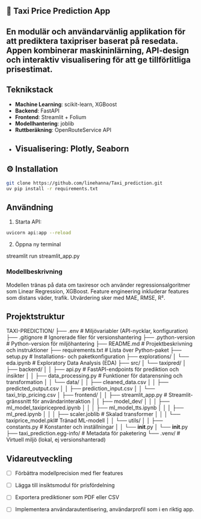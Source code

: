 ## 🚕 Taxi Price Prediction App

En modulär och användarvänlig applikation för att prediktera taxipriser baserat på resedata. Appen kombinerar maskininlärning, API-design och interaktiv visualisering för att ge tillförlitliga prisestimat.
---

## Teknikstack

- **Machine Learning**: scikit-learn, XGBoost
- **Backend**: FastAPI
- **Frontend**: Streamlit + Folium
- **Modellhantering**: joblib
- **Ruttberäkning**: OpenRouteService API
- **Visualisering**: Plotly, Seaborn
  ---

##  ⚙️ Installation
```bash
git clone https://github.com/linehanna/Taxi_prediction.git
uv pip install -r requirements.txt
```
##  Användning

1. Starta API:
```bash
uvicorn api:app --reload
```
2. Öppna ny terminal
   
streamlit run streamlit_app.py

### Modellbeskrivning

Modellen tränas på data om taxiresor och använder regressionsalgoritmer som Linear Regression, XGBoost. Feature engineering inkluderar features som distans väder, trafik. Utvärdering sker med MAE, RMSE, R².

## Projektstruktur

TAXI-PREDICTION/
├── .env                      # Miljövariabler (API-nycklar, konfiguration)
├── .gitignore               # Ignorerade filer för versionshantering
├── .python-version          # Python-version för miljöhantering
├── README.md                # Projektbeskrivning och instruktioner
├── requirements.txt         # Lista över Python-paket
├── setup.py                 # Installations- och paketkonfiguration
├── explorations/
│   └── eda.ipynb            # Exploratory Data Analysis (EDA)
├── src/
│   └── taxipred/
│       ├── backend/
│       │   ├── api.py                 # FastAPI-endpoints för prediktion och insikter
│       │   ├── data_processing.py     # Funktioner för datarensning och transformation
│       │   └── data/
│       │       ├── cleaned_data.csv
│       │       ├── predicted_output.csv
│       │       ├── prediction_input.csv
│       │       └── taxi_trip_pricing.csv
│       ├── frontend/
│       │   ├── streamlit_app.py       # Streamlit-gränssnitt för användarinteraktion
│       │   ├── model_dev/
│       │   │   ├── ml_model_taxipricepred.ipynb
│       │   │   ├── ml_model_tts.ipynb
│       │   │   ├── ml_pred.ipynb
│       │   │   ├── scaler.joblib      # Skalad transformer
│       │   │   └── taxiprice_model.pkl# Tränad ML-modell
│       │   └── utils/
│       │       ├── constants.py       # Konstanter och inställningar
│       │       └── __init__.py
│       └── __init__.py
├── taxi_prediction.egg-info/ # Metadata för paketering
└── .venv/                    # Virtuell miljö (lokal, ej versionshanterad)

## Vidareutveckling
- [ ] Förbättra modellprecision med fler features
- [ ] Lägga till insiktsmodul för prisfördelning
- [ ] Exportera prediktioner som PDF eller CSV
- [ ] Implementera användarautentisering, användarprofil som i en riktig app. 

 
